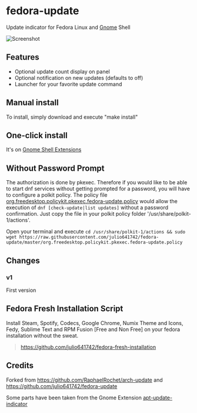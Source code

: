 # fedora-update
Update indicator for Fedora Linux and [Gnome](https://www.gnome.org/) Shell

![Screenshot](https://raw.githubusercontent.com/julio641742/fedora-update/master/indicator.png)

## Features
- Optional update count display on panel
- Optional notification on new updates (defaults to off)
- Launcher for your favorite update command

## Manual install
To install, simply download and execute "make install"

## One-click install
It's on [Gnome Shell Extensions](https://extensions.gnome.org/extension/1150/fedora-linux-updates-indicator/)

## Without Password Prompt

The authorization is done by pkexec. Therefore if you would like to be able to start dnf services without getting prompted for a password, you will have to configure a polkit policy. The policy file 
[org.freedesktop.policykit.pkexec.fedora-update.policy](https://github.com/julio641742/fedora-update/blob/master/org.freedesktop.policykit.pkexec.fedora-update.policy) would allow the execution of `dnf [check-update|list updates]` without a password confirmation. Just copy the file in your polkit policy folder '/usr/share/polkit-1/actions'.

Open your terminal and execute `cd /usr/share/polkit-1/actions && sudo wget https://raw.githubusercontent.com/julio641742/fedora-update/master/org.freedesktop.policykit.pkexec.fedora-update.policy`

## Changes

### v1
First version

## Fedora Fresh Installation Script
Install Steam, Spotify, Codecs, Google Chrome, Numix Theme and Icons, Fedy, Sublime Text and RPM Fusion [Free and Non Free] on your fedora installation without the sweat.
> https://github.com/julio641742/fedora-fresh-installation


## Credits
Forked from https://github.com/RaphaelRochet/arch-update and https://github.com/julio641742/fedora-update

Some parts have been taken from the Gnome Extension [apt-update-indicator](https://github.com/franglais125/apt-update-indicator)
